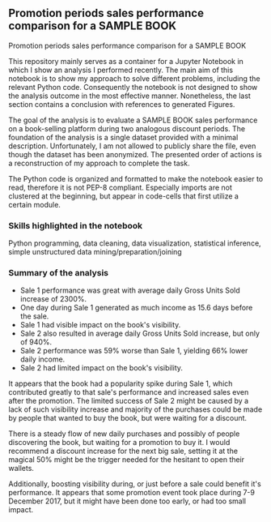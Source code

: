## Promotion periods sales performance comparison for a SAMPLE BOOK
Promotion periods sales performance comparison for a SAMPLE BOOK

This repository mainly serves as a container for a Jupyter Notebook in which I show an analysis I performed recently. The main aim of this notebook is to show my approach to solve different problems, including the relevant Python code. Consequently the notebook is not designed to show the analysis outcome in the most effective manner. Nonetheless, the last section contains a conclusion with references to generated Figures.

The goal of the analysis is to evaluate a SAMPLE BOOK sales performance on a book-selling platform during two analogous discount periods. The foundation of the analysis is a single dataset provided with a minimal description. Unfortunately, I am not allowed to publicly share the file, even though the dataset has been anonymized. The presented order of actions is a reconstruction of my approach to complete the task.

The Python code is organized and formatted to make the notebook easier to read, therefore it is not PEP-8 compliant. Especially imports are not clustered at the beginning, but appear in code-cells that first utilize a certain module.


### Skills highlighted in the notebook
Python programming, data cleaning, data visualization, statistical inference, simple unstructured data mining/preparation/joining


### Summary of the analysis
- Sale 1 performance was great with average daily Gross Units Sold increase of 2300%.
- One day during Sale 1 generated as much income as 15.6 days before the sale.
- Sale 1 had visible impact on the book's visibility.
- Sale 2 also resulted in average daily Gross Units Sold increase, but only of 940%.
- Sale 2 performance was 59% worse than Sale 1, yielding 66% lower daily income.
- Sale 2 had limited impact on the book's visibility.

It appears that the book had a popularity spike during Sale 1, which contributed greatly to that sale's performance and increased sales even after the promotion. The limited success of Sale 2 might be caused by a lack of such visibility increase and majority of the purchases could be made by people that wanted to buy the book, but were waiting for a discount.

There is a steady flow of new daily purchases and possibly of people discovering the book, but waiting for a promotion to buy it. I would recommend a discount increase for the next big sale, setting it at the magical 50% might be the trigger needed for the hesitant to open their wallets.

Additionally, boosting visibility during, or just before a sale could benefit it's performance. It appears that some promotion event took place during 7-9 December 2017, but it might have been done too early, or had too small impact.
